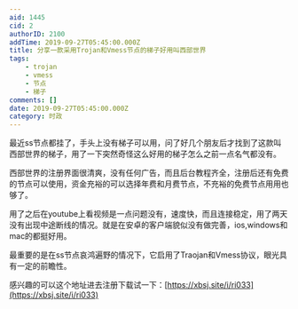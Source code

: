 ```yaml
---
aid: 1445
cid: 2
authorID: 2100
addTime: 2019-09-27T05:45:00.000Z
title: 分享一款采用Trojan和Vmess节点的梯子好用叫西部世界
tags:
    - trojan
    - vmess
    - 节点
    - 梯子
comments: []
date: 2019-09-27T05:45:00.000Z
category: 时政
---
```


最近ss节点都挂了，手头上没有梯子可以用，问了好几个朋友后才找到了这款叫西部世界的梯子，用了一下突然奇怪这么好用的梯子怎么之前一点名气都没有。

西部世界的注册界面很清爽，没有任何广告，而且后台教程齐全，注册后还有免费的节点可以使用，资金充裕的可以选择年费和月费节点，不充裕的免费节点用用也够了。

用了之后在youtube上看视频是一点问题没有，速度快，而且连接稳定，用了两天没有出现中途断线的情况。就是在安卓的客户端貌似没有做完善，ios,windows和mac的都挺好用。

最重要的是在ss节点哀鸿遍野的情况下，它启用了Traojan和Vmess协议，眼光具有一定的前瞻性。

感兴趣的可以这个地址进去注册下载试一下：[https://xbsj.site/i/ri033](https://xbsj.site/i/ri033)
